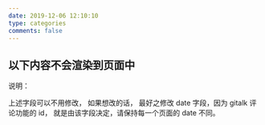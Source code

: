 ```yaml
---
date: 2019-12-06 12:10:10
type: categories
comments: false
---
```


## 以下内容不会渲染到页面中

说明：

上述字段可以不用修改， 如果想改的话， 最好之修改 date 字段，因为 gitalk 评论功能的 id， 就是由该字段决定，请保持每一个页面的 date 不同。